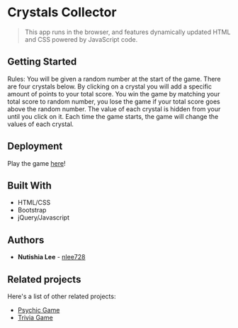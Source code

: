 # Crystals Collector

> This app runs in the browser, and features dynamically updated HTML and CSS powered by JavaScript code.

## Getting Started

Rules: You will be given a random number at the start of the game.
        There are four crystals below. By clicking on a crystal you will add a specific amount of points to your total score.
        You win the game by matching your total score to random number, you lose the game if your total score goes above the random number.
        The value of each crystal is hidden from your until you click on it.
        Each time the game starts, the game will change the values of each crystal.

## Deployment

Play the game [here](https://nlee728.github.io/Unit-4-Game/)!

## Built With

* HTML/CSS
* Bootstrap
* jQuery/Javascript

## Authors

* **Nutishia Lee** - [nlee728](https://github.com/nlee728)

## Related projects

Here's a list of other related projects:

- [Psychic Game](https://github.com/nlee728/Psychic-Game)
- [Trivia Game](https://github.com/nlee728/TriviaGame)



